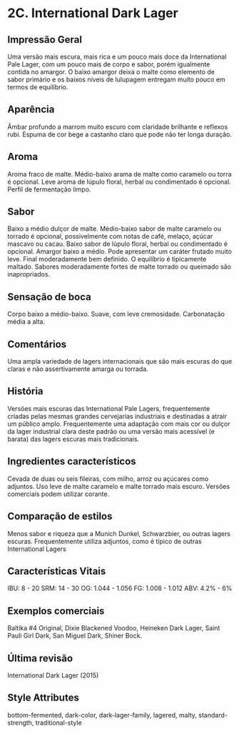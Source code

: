 # 2C. International Dark Lager

## Impressão Geral

Uma versão mais escura, mais rica e um pouco mais doce da International Pale Lager, com um pouco mais de corpo e sabor, porém igualmente contida no amargor. O baixo amargor deixa o malte como elemento de sabor primário e os baixos níveis de lulupagem entregam muito pouco em termos de equilíbrio.

## Aparência

Âmbar profundo a marrom muito escuro com claridade brilhante e reflexos rubi. Espuma de cor bege a castanho claro que pode não ter longa duração.

## Aroma

Aroma fraco de malte. Médio-baixo arama de malte como caramelo ou torra é opcional. Leve aroma de lúpulo floral, herbal ou condimentado é opcional. Perfil de fermentação limpo.

## Sabor

Baixo a médio dulçor de malte. Médio-baixo sabor de malte caramelo ou torrado é opcional, possivelmente com notas de café, melaço, açúcar mascavo ou cacau. Baixo sabor de lúpulo floral, herbal ou condimentado é opcional. Amargor baixo a médio. Pode apresentar um caráter frutado muito leve. Final moderadamente bem definido. O equilíbrio é tipicamente maltado. Sabores moderadamente fortes de malte torrado ou queimado são inapropriados. 

## Sensação de boca

Corpo baixo a médio-baixo. Suave, com leve cremosidade. Carbonatação média a alta. 

## Comentários

Uma ampla variedade de lagers internacionais que são mais escuras do que claras e não assertivamente amarga ou torrada.

## História

Versões mais escuras das International Pale Lagers, frequentemente criadas pelas mesmas grandes cervejarias industriais e destinadas a atrair um público amplo. Frequentemente uma adaptação com mais cor ou dulçor da lager industrial clara deste padrão ou uma versão mais acessível (e barata) das lagers escuras mais tradicionais.

## Ingredientes característicos

Cevada de duas ou seis fileiras, com milho, arroz ou açúcares como adjuntos. Uso leve de malte caramelo e malte torrado mais escuro. Versões comerciais podem utilizar corante.

## Comparação de estilos

Menos sabor e riqueza que a Munich Dunkel, Schwarzbier, ou outras lagers escuras. Frequentemente utiliza adjuntos, como é típico de outras International Lagers

## Características Vitais

IBU: 8 - 20
SRM: 14 - 30
OG: 1.044 - 1.056
FG: 1.008 - 1.012
ABV: 4.2% - 6%

## Exemplos comerciais

Baltika #4 Original, Dixie Blackened Voodoo, Heineken Dark Lager, Saint Pauli Girl Dark, San Miguel Dark, Shiner Bock.

## Última revisão

International Dark Lager (2015)

## Style Attributes

bottom-fermented, dark-color, dark-lager-family, lagered, malty, standard-strength, traditional-style

